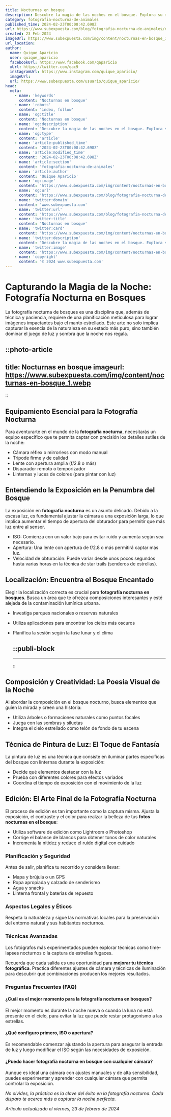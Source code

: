 ```yaml
---
title: Nocturnas en bosque
description: Descubre la magia de las noches en el bosque. Explora su mística serenidad y la belleza escondida bajo el manto estrellado.
category: fotografia-nocturna-de-animales
published_time: 2024-02-23T00:08:42.698Z
url: https://www.subexpuesta.com/blog/fotografia-nocturna-de-animales/nocturnas-en-bosque
created: 23 Feb 2024
imageUrl: https://www.subexpuesta.com/img/content/nocturnas-en-bosque_1.webp
url_location:
author:
  name: Quique Aparicio
  user: quique_aparicio
  facebookUrl: https://www.facebook.com/qaparicio
  xUrl: https://twitter.com/eac9
  instagramUrl: https://www.instagram.com/quique_aparicio/
  imageUrl: 
  url: https://www.subexpuesta.com/usuario/quique_aparicio/
head:
  meta:
    - name: 'keywords'
      content: 'Nocturnas en bosque'
    - name: 'robots'
      content: 'index, follow'
    - name: 'og:title'
      content: 'Nocturnas en bosque'
    - name: 'og:description'
      content: 'Descubre la magia de las noches en el bosque. Explora su mística serenidad y la belleza escondida bajo el manto estrellado.'
    - name: 'og:type'
      content: 'article'
    - name: 'article:published_time'
      content: '2024-02-23T00:08:42.698Z'
    - name: 'article:modified_time'
      content: '2024-02-23T00:08:42.698Z'
    - name: 'article:section'
      content: 'fotografia-nocturna-de-animales'
    - name: 'article:author'
      content: 'Quique Aparicio'
    - name: 'og:image'
      content: 'https://www.subexpuesta.com/img/content/nocturnas-en-bosque_1.webp'
    - name: 'og:url'
      content: 'https://www.subexpuesta.com/blog/fotografia-nocturna-de-animales/nocturnas-en-bosque'
    - name: 'twitter:domain'
      content: 'www.subexpuesta.com'
    - name: 'twitter:url'
      content: 'https://www.subexpuesta.com/blog/fotografia-nocturna-de-animales/nocturnas-en-bosque'
    - name: 'twitter:title'
      content: 'Nocturnas en bosque'
    - name: 'twitter:card'
      content: 'https://www.subexpuesta.com/img/content/nocturnas-en-bosque_1.webp'
    - name: 'twitter:description'
      content: 'Descubre la magia de las noches en el bosque. Explora su mística serenidad y la belleza escondida bajo el manto estrellado.'
    - name: 'twitter:image'
      content: 'https://www.subexpuesta.com/img/content/nocturnas-en-bosque_1.webp'
    - name: 'copyright'
      content: '© 2024 www.subexpuesta.com'
---
```

# Capturando la Magia de la Noche: Fotografía Nocturna en Bosques

La fotografía nocturna de bosques es una disciplina que, además de técnica y paciencia, requiere de una planificación meticulosa para lograr imágenes impactantes bajo el manto estrellado. Este arte no solo implica capturar la esencia de la naturaleza en su estado más puro, sino también dominar el juego de luz y sombra que la noche nos regala.


::photo-article
---
title: Nocturnas en bosque
imageurl: https://www.subexpuesta.com/img/content/nocturnas-en-bosque_1.webp
---
::


## Equipamiento Esencial para la Fotografía Nocturna

Para aventurarte en el mundo de la **fotografía nocturna**, necesitarás un equipo específico que te permita captar con precisión los detalles sutiles de la noche:

- Cámara réflex o mirrorless con modo manual
- Tripode firme y de calidad
- Lente con apertura amplia (f/2.8 o más)
- Disparador remoto o temporizador
- Linternas y luces de colores (para pintar con luz)

## Entendiendo la Exposición en la Penumbra del Bosque

La exposición en **fotografía nocturna** es un asunto delicado. Debido a la escasa luz, es fundamental ajustar la cámara a una exposición larga, lo que implica aumentar el tiempo de apertura del obturador para permitir que más luz entre al sensor.

- ISO: Comienza con un valor bajo para evitar ruido y aumenta según sea necesario.
- Apertura: Una lente con apertura de f/2.8 o más permitirá captar más luz.
- Velocidad de obturación: Puede variar desde unos pocos segundos hasta varias horas en la técnica de star trails (senderos de estrellas).

## Localización: Encuentra el Bosque Encantado

Elegir la localización correcta es crucial para **fotografía nocturna en bosques**. Busca un área que te ofrezca composiciones interesantes y esté alejada de la contaminación lumínica urbana.

- Investiga parques nacionales o reservas naturales
- Utiliza aplicaciones para encontrar los cielos más oscuros
- Planifica la sesión según la fase lunar y el clima


  ::publi-block
  ---
  ---
  ::
  
  
## Composición y Creatividad: La Poesía Visual de la Noche

Al abordar la composición en el bosque nocturno, busca elementos que guíen la mirada y creen una historia:

- Utiliza árboles o formaciones naturales como puntos focales
- Juega con las sombras y siluetas
- Integra el cielo estrellado como telón de fondo de tu escena

## Técnica de Pintura de Luz: El Toque de Fantasía

La pintura de luz es una técnica que consiste en iluminar partes específicas del bosque con linternas durante la exposición:

- Decide qué elementos destacar con la luz
- Prueba con diferentes colores para efectos variados
- Coordina el tiempo de exposición con el movimiento de la luz

## Edición: El Arte Final de la Fotografía Nocturna

El proceso de edición es tan importante como la captura misma. Ajusta la exposición, el contraste y el color para realzar la belleza de tus **fotos nocturnas en el bosque**:

- Utiliza software de edición como Lightroom o Photoshop
- Corrige el balance de blancos para obtener tonos de color naturales
- Incrementa la nitidez y reduce el ruido digital con cuidado

### Planificación y Seguridad

Antes de salir, planifica tu recorrido y considera llevar:

- Mapa y brújula o un GPS
- Ropa apropiada y calzado de senderismo
- Agua y snacks
- Linterna frontal y baterías de repuesto

### Aspectos Legales y Éticos

Respeta la naturaleza y sigue las normativas locales para la preservación del entorno natural y sus habitantes nocturnos.

### Técnicas Avanzadas

Los fotógrafos más experimentados pueden explorar técnicas como time-lapses nocturnos o la captura de estrellas fugaces.

Recuerda que cada salida es una oportunidad para **mejorar tu técnica fotográfica**. Practica diferentes ajustes de cámara y técnicas de iluminación para descubrir qué combinaciones producen los mejores resultados.

### Preguntas Frecuentes (FAQ)

#### ¿Cuál es el mejor momento para la fotografía nocturna en bosques?
El mejor momento es durante la noche nueva o cuando la luna no está presente en el cielo, para evitar la luz que puede restar protagonismo a las estrellas.

#### ¿Qué configuro primero, ISO o apertura?
Es recomendable comenzar ajustando la apertura para asegurar la entrada de luz y luego modificar el ISO según las necesidades de exposición.

#### ¿Puedo hacer fotografía nocturna en bosque con cualquier cámara?
Aunque es ideal una cámara con ajustes manuales y de alta sensibilidad, puedes experimentar y aprender con cualquier cámara que permita controlar la exposición. 

*No olvides, la práctica es la clave del éxito en la fotografía nocturna. Cada disparo te acerca más a capturar la noche perfecta.*

_Artículo actualizado el viernes, 23 de febrero de 2024_
